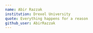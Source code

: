 ```yaml
---
name: Abir Razzak
institution: Drexel University
quote: Everything happens for a reason
github_user: AbirRazzak
---
```

